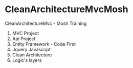 # CleanArchitectureMvcMosh
CleanArchitectureMvc - Mosh Training

1. MVC Project
2. Api Project
3. Entity Framework - Code First
4. Jquery Javascript
5. Clean Architecture 
6. Logic's layers
